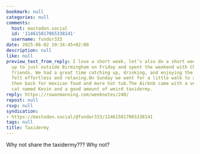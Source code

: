 ```yaml
---
bookmark: null
categories: null
comments:
  host: mastodon.social
  id: '114615017065338141'
  username: fundor333
date: 2025-06-02 19:34:45+02:00
description: null
like: null
preview_text_from_reply: I love a short week, let’s also do a short weeknote.We drove
  up to just outside Birmingham on Friday and spent the weekend with Charlotte’s uni
  friends. We had a great time catching up, drinking, and enjoying the hot tub. It
  felt effortless and relaxing.On Sunday we went for a little walk to a nearby brewery,
  then back for mexican food and more hot tub.The Airbnb came with a very friendly
  cat named Kevin and a good amount of weird taxidermy.
reply: https://rowanmanning.com/weeknotes/240/
repost: null
rsvp: null
syndication:
- https://mastodon.social/@fundor333/114615017065338141
tags: null
title: Taxidermy
---
```


Why not share the taxidermy??? Why not?